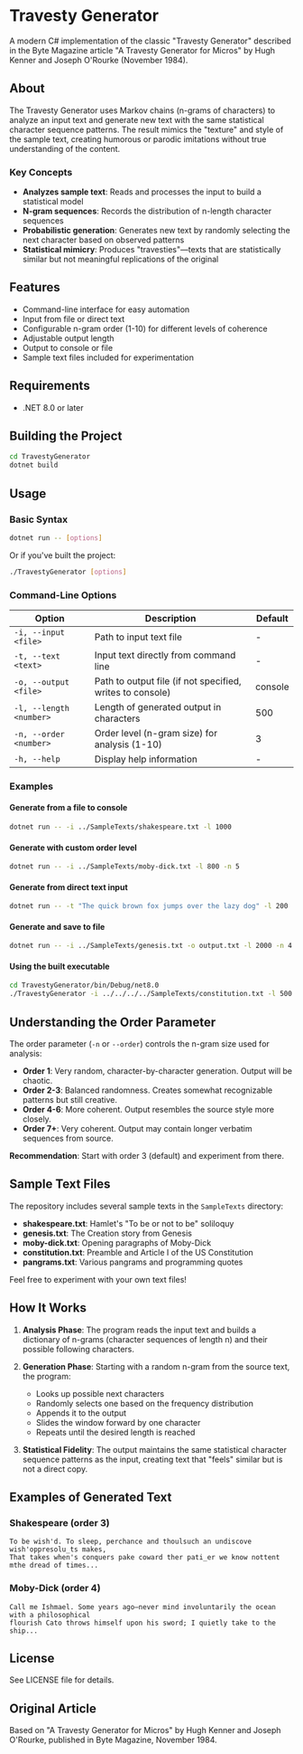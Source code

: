 # Travesty Generator

A modern C# implementation of the classic "Travesty Generator" described in the Byte Magazine article "A Travesty Generator for Micros" by Hugh Kenner and Joseph O'Rourke (November 1984).

## About

The Travesty Generator uses Markov chains (n-grams of characters) to analyze an input text and generate new text with the same statistical character sequence patterns. The result mimics the "texture" and style of the sample text, creating humorous or parodic imitations without true understanding of the content.

### Key Concepts

* **Analyzes sample text**: Reads and processes the input to build a statistical model
* **N-gram sequences**: Records the distribution of n-length character sequences
* **Probabilistic generation**: Generates new text by randomly selecting the next character based on observed patterns
* **Statistical mimicry**: Produces "travesties"—texts that are statistically similar but not meaningful replications of the original

## Features

* Command-line interface for easy automation
* Input from file or direct text
* Configurable n-gram order (1-10) for different levels of coherence
* Adjustable output length
* Output to console or file
* Sample text files included for experimentation

## Requirements

* .NET 8.0 or later

## Building the Project

```bash
cd TravestyGenerator
dotnet build
```

## Usage

### Basic Syntax

```bash
dotnet run -- [options]
```

Or if you've built the project:

```bash
./TravestyGenerator [options]
```

### Command-Line Options

| Option | Description | Default |
|--------|-------------|---------|
| `-i, --input <file>` | Path to input text file | - |
| `-t, --text <text>` | Input text directly from command line | - |
| `-o, --output <file>` | Path to output file (if not specified, writes to console) | console |
| `-l, --length <number>` | Length of generated output in characters | 500 |
| `-n, --order <number>` | Order level (n-gram size) for analysis (1-10) | 3 |
| `-h, --help` | Display help information | - |

### Examples

#### Generate from a file to console

```bash
dotnet run -- -i ../SampleTexts/shakespeare.txt -l 1000
```

#### Generate with custom order level

```bash
dotnet run -- -i ../SampleTexts/moby-dick.txt -l 800 -n 5
```

#### Generate from direct text input

```bash
dotnet run -- -t "The quick brown fox jumps over the lazy dog" -l 200
```

#### Generate and save to file

```bash
dotnet run -- -i ../SampleTexts/genesis.txt -o output.txt -l 2000 -n 4
```

#### Using the built executable

```bash
cd TravestyGenerator/bin/Debug/net8.0
./TravestyGenerator -i ../../../../SampleTexts/constitution.txt -l 500
```

## Understanding the Order Parameter

The order parameter (`-n` or `--order`) controls the n-gram size used for analysis:

* **Order 1**: Very random, character-by-character generation. Output will be chaotic.
* **Order 2-3**: Balanced randomness. Creates somewhat recognizable patterns but still creative.
* **Order 4-6**: More coherent. Output resembles the source style more closely.
* **Order 7+**: Very coherent. Output may contain longer verbatim sequences from source.

**Recommendation**: Start with order 3 (default) and experiment from there.

## Sample Text Files

The repository includes several sample texts in the `SampleTexts` directory:

* **shakespeare.txt**: Hamlet's "To be or not to be" soliloquy
* **genesis.txt**: The Creation story from Genesis
* **moby-dick.txt**: Opening paragraphs of Moby-Dick
* **constitution.txt**: Preamble and Article I of the US Constitution
* **pangrams.txt**: Various pangrams and programming quotes

Feel free to experiment with your own text files!

## How It Works

1. **Analysis Phase**: The program reads the input text and builds a dictionary of n-grams (character sequences of length n) and their possible following characters.

2. **Generation Phase**: Starting with a random n-gram from the source text, the program:
   - Looks up possible next characters
   - Randomly selects one based on the frequency distribution
   - Appends it to the output
   - Slides the window forward by one character
   - Repeats until the desired length is reached

3. **Statistical Fidelity**: The output maintains the same statistical character sequence patterns as the input, creating text that "feels" similar but is not a direct copy.

## Examples of Generated Text

### Shakespeare (order 3)
```
To be wish'd. To sleep, perchance and thoulsuch an undiscove wish'oppresolu_ts makes, 
That takes when's conquers pake coward ther pati_er we know nottent mthe dread of times...
```

### Moby-Dick (order 4)
```
Call me Ishmael. Some years ago—never mind involuntarily the ocean with a philosophical 
flourish Cato throws himself upon his sword; I quietly take to the ship...
```

## License

See LICENSE file for details.

## Original Article

Based on "A Travesty Generator for Micros" by Hugh Kenner and Joseph O'Rourke, published in Byte Magazine, November 1984.
